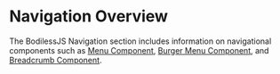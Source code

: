 # Navigation Overview

The BodilessJS Navigation section includes information on navigational components such as [Menu
Component](./Menu), [Burger Menu Component](./BurgerMenu), and [Breadcrumb
Component](./Breadcrumbs).
